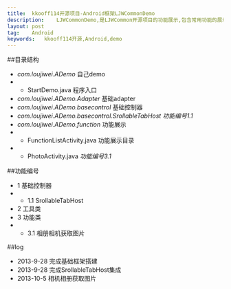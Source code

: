 ```yaml
---
title:  kkooff114开源项目-Android框架LJWCommonDemo
description:    LJWCommonDemo,是LJWCommon开源项目的功能展示,包含常用功能的展示及一些新功能的增加,可以基于本demo进行二次开发
layout: post
tag:    Android
keywords:   kkooff114开源,Android,demo
---
```


##目录结构
- *com.loujiwei.ADemo*  自己demo
- - StartDemo.java 程序入口
- *com.loujiwei.ADemo.Adapter*    基础adapter
- *com.loujiwei.ADemo.basecontrol*  基础控制器
- *com.loujiwei.ADemo.basecontrol.SrollableTabHost* *功能编号1.1*
- *com.loujiwei.ADemo.function* 功能展示
- - FunctionListActivity.java 功能展示目录
- - PhotoActivity.java *功能编号3.1*


##功能编号
+ 1 基础控制器
+ + 1.1 SrollableTabHost
+ 2 工具类
+ 3 功能类
+ + 3.1 相册相机获取图片


##log
+ 2013-9-28   完成基础框架搭建
+ 2013-9-28   完成SrollableTabHost集成
+ 2013-10-5   相机相册获取图片
